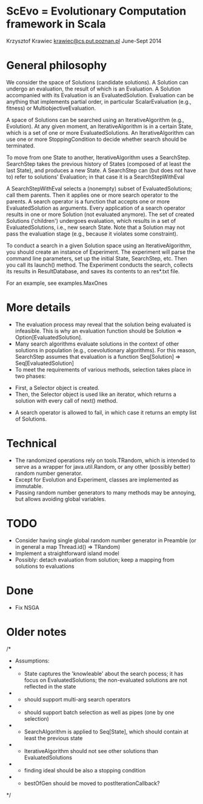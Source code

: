 ScEvo = Evolutionary Computation framework in Scala
===================================================
Krzysztof Krawiec
krawiec@cs.put.poznan.pl
June-Sept 2014

General philosophy
===================

We consider the space of Solutions (candidate solutions). 
A Solution can undergo an evaluation, the result of which is an Evaluation. 
A Solution accompanied with its Evaluation is an EvaluatedSolution. 
Evaluation can be anything that implements partial order, in particular ScalarEvaluation (e.g., fitness) or MultiobjectiveEvaluation. 

A space of Solutions can be searched using an IterativeAlgorithm (e.g., Evolution). 
At any given moment, an IterativeAlgorithm is in a certain State, which is a set of one or more EvaluatedSolutions. 
An IterativeAlgorithm can use one or more StoppingCondition to decide whether search should be terminated. 

To move from one State to another, IterativeAlgorithm uses a SearchStep. 
SearchStep takes the previous history of States (composed of at least the last State), and produces a new State. 
A SearchStep can (but does not have to) refer to solutions' Evaluation; in that case it is a SearchStepWithEval

A SearchStepWithEval selects a (nonempty) subset of EvaluatedSolutions; call them parents. 
Then it applies one or more search operator to the parents. 
A search operator is a function that accepts one or more EvaluatedSolution as arguments. 
Every application of a search operator results in one or more Solution (not evaluated anymore). 
The set of created Solutions ('children') undergoes evaluation, which results in a set of EvaluatedSolutions, i.e., new search State. 
Note that a Solution may not pass the evaluation stage (e.g., because it violates some constraint). 

To conduct a search in a given Solution space using an IterativeAlgorithm, you should create an instance of Experiment. 
The experiment will parse the command line parameters, set up the initial State, SearchStep, etc.
Then you call its launch() method. 
The Experiment conducts the search, collects its results in ResultDatabase, and saves its contents to an res*.txt file. 

For an example, see examples.MaxOnes

More details
============

* The evaluation process may reveal that the solution being evaluated is infeasible. This is why an evaluation function should be Solution => Option[EvaluatedSolution]. 
* Many search algorithms evaluate solutions in the context of other solutions in population (e.g., coevolutionary algorithms). For this reason, SearchStep assumes that evaluation is a function Seq[Solution] => Seq[EvaluatedSolution]
* To meet the requirements of various methods, selection takes place in two phases: 
- First, a Selector object is created. 
- Then, the Selector object is used like an iterator, which returns a solution with every call of next() method. 
* A search operator is allowed to fail, in which case it returns an empty list of Solutions. 

Technical
=========

* The randomized operations rely on tools.TRandom, which is intended to serve as a wrapper for java.util.Random, 
or any other (possibly better) random number generator. 
* Except for Evolution and Experiment, classes are implemented as immutable.
* Passing random number generators to many methods may be annoying, but allows avoiding global variables. 

TODO
====

* Consider having single global random number generator in Preamble (or in general a map Thread.id() => TRandom)
* Implement a straightforward island model
* Possibly: detach evaluation from solution; keep a mapping from solutions to evaluations

Done
====

* Fix NSGA

Older notes
===========

/* 
 * Assumptions:
 * - State captures the 'knowleable' about the search pocess; it has focus on EvaluatedSolutions; the non-evaluated solutions are not reflected in the state
 * - should support multi-arg search operators
 * - should support batch selection as well as pipes (one by one selection)
 * - SearchAlgorithm is applied to Seq[State], which should contain at least the previous state
 * - IterativeAlgorithm should not see other solutions than EvaluatedSolutions
 * - finding ideal should be also a stopping condition
 * - bestOfGen should be moved to postIterationCallback?


 */